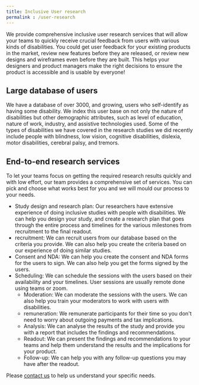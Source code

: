 ```yaml
---
title: Inclusive User research
permalink : /user-research
---
```

We provide comprehensive inclusive user research services that will allow your teams to quickly receive crucial feedback from users with various kinds of disabilities.
You could get user feedback for your existing products in the market, review new features before they are released, or review new designs and wireframes even before they are built. This helps your designers and product managers make the right decisions to ensure the product is accessible and is usable by everyone!

## Large database of users
We have a database of over 3000, and growing, users who self-identify as having some disability. We index this user base on not only the nature of disabilities but other demographic attributes, such as level of education, nature of work, industry, and assistive technologies used. 
Some of the types of disabilities we have covered in the research studies we did recently include people with blindness, low vision, cognitive disabilities, dislexia, motor disabilities, cerebral palsy, and tremors.

## End-to-end research services
To let your teams focus on getting the required research results quickly and with low effort, our team provides a comprehensive set of services. You can pick and choose what works best for you and we will mould our process to your needs.
* Study design and research plan: Our researchers have extensive experience of doing inclusive studies with people with disabilities. We can help you design your study, and create a research plan that goes through the entire process and timelines for the various milestones from recruitment to the final readout.
* recruitment: We can recruit users from our database based on the criteria you provide. We can also help you create the criteria based on our experience of doing similar studies.    
 * Consent and NDA: We can help you create the consent and NDA forms for the users to sign. We can also help you get the forms signed by the users.
 * Scheduling: We can schedule the sessions with the users based on their availability and your timelines. User sessions are usually remote done using teams or zoom. 
    * Moderation: We can moderate the sessions with the users. We can also help you train your moderators to work with users with disabilities.
    * remuneration: We remunerate participants for their time so you don't need to worry about outgoing payments and tax implications.
    * Analysis: We can analyse the results of the study and provide you with a report that includes the findings and recommendations.
    * Readout: We can present the findings and recommendations to your teams and help them understand the results and the implications for your product.
    * Follow-up: We can help you with any follow-up questions you may have after the readout.
    
Please [contact us](/contact-us) to help us understand your specific needs.